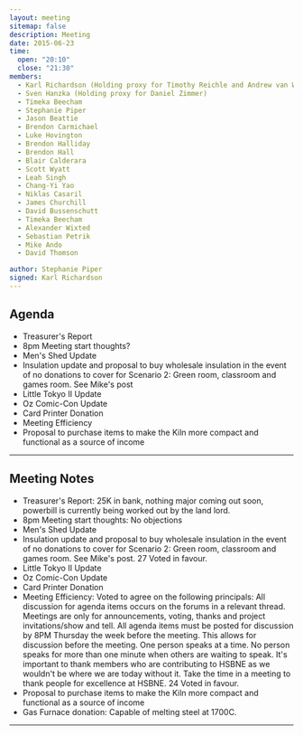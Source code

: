 ```yaml
---
layout: meeting
sitemap: false
description: Meeting
date: 2015-06-23
time:
  open: "20:10"
  close: "21:30"
members:
  - Karl Richardson (Holding proxy for Timothy Reichle and Andrew van Werkhoven)
  - Sven Hanzka (Holding proxy for Daniel Zimmer)
  - Timeka Beecham
  - Stephanie Piper
  - Jason Beattie
  - Brendon Carmichael
  - Luke Hovington
  - Brendon Halliday
  - Brendon Hall
  - Blair Calderara
  - Scott Wyatt
  - Leah Singh
  - Chang-Yi Yao
  - Niklas Casaril
  - James Churchill
  - David Bussenschutt
  - Timeka Beecham
  - Alexander Wixted
  - Sebastian Petrik
  - Mike Ando
  - David Thomson

author: Stephanie Piper
signed: Karl Richardson
---
```


## Agenda

  - Treasurer's Report
  - 8pm Meeting start thoughts?
  - Men's Shed Update
  - Insulation update and proposal to buy wholesale insulation in the event of no donations to cover for Scenario 2: Green room, classroom and games room. See Mike's post
  - Little Tokyo II Update
  - Oz Comic-Con Update
  - Card Printer Donation
  - Meeting Efficiency
  - Proposal to purchase items to make the Kiln more compact and functional as a source of income
  
---

## Meeting Notes
  - Treasurer's Report: 25K in bank, nothing major coming out soon, powerbill is currently being worked out by the land lord.  
  - 8pm Meeting start thoughts:  No objections
  - Men's Shed Update
  - Insulation update and proposal to buy wholesale insulation in the event of no donations to cover for Scenario 2: Green room, classroom and games room. See Mike's post.  27 Voted in favour.
  - Little Tokyo II Update
  - Oz Comic-Con Update
  - Card Printer Donation
  - Meeting Efficiency: Voted to agree on the following principals:  All discussion for agenda items occurs on the forums in a relevant thread. Meetings are only for announcements, voting, thanks and project invitations/show and tell.
All agenda items must be posted for discussion by 8PM Thursday the week before the meeting. This allows for discussion before the meeting.
One person speaks at a time. No person speaks for more than one minute when others are waiting to speak.
It's important to thank members who are contributing to HSBNE as we wouldn't be where we are today without it. Take the time in a meeting to thank people for excellence at HSBNE. 24 Voted in favour.
  - Proposal to purchase items to make the Kiln more compact and functional as a source of income
  - Gas Furnace donation:  Capable of melting steel at 1700C.  
  
---

